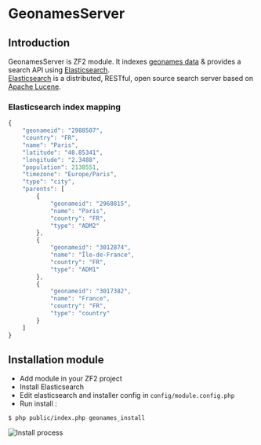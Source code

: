 GeonamesServer
==============

Introduction
------------

GeonamesServer is ZF2 module. It indexes [geonames data](http://www.geonames.org/) &amp; provides a search API using [Elasticsearch](http://www.elasticsearch.org/).  
[Elasticsearch](http://www.elasticsearch.org/) is a distributed, RESTful, open source search server based on [Apache Lucene](http://lucene.apache.org/).

### Elasticsearch index mapping
```javascript
{
    "geonameid": "2988507",
    "country": "FR",
    "name": "Paris",
    "latitude": "48.85341",
    "longitude": "2.3488",
    "population": 2138551,
    "timezone": "Europe/Paris",
    "type": "city",
    "parents": [
        {
            "geonameid": "2968815",
            "name": "Paris",
            "country": "FR",
            "type": "ADM2"
        },
        {
            "geonameid": "3012874",
            "name": "Île-de-France",
            "country": "FR",
            "type": "ADM1"
        },
        {
            "geonameid": "3017382",
            "name": "France",
            "country": "FR",
            "type": "country"
        }
    ]
}
```

Installation module
------------

 * Add module in your ZF2 project
 * Install Elasticsearch
 * Edit elasticsearch and installer config in `config/module.config.php`
 * Run install :

```shell
$ php public/index.php geonames_install
```

![Install process](http://dl.dropbox.com/u/6242254/install.jpg)
